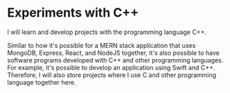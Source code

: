 # Experiments with C++

I will learn and develop projects with the programming language C++. 

Similar to how it's possible for a MERN stack application that uses MongoDB, Express, React, and NodeJS together, it's also possible to have software programs developed with C++ 
and other programming languages. For example, it's possible to develop an application using Swift and C++. Therefore, I will also store projects where I use C and other programming language together here.